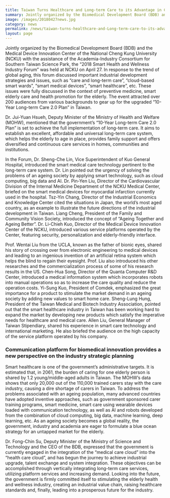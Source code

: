 ```yaml
---
title: Taiwan Turns Healthcare and Long-term Care to its Advantage in Creating a Brighter Future of Smart Health and Wellness
summary: Jointly organized by the Biomedical Development Board (BDB) and the Medical Device Innovation Center of the National Cheng Kung University (NCKU) with the assistance of the Academia-Industry Consortium for Southern Taiwan Science Park
image: /images/20180427news.jpg
category: news
permalink: /news/taiwan-turns-healthcare-and-Long-term-care-to-its-advantage-in-creating-a-brighter-future-of-smart-health-and-wellness/
layout: page
---
```


Jointly organized by the Biomedical Development Board (BDB) and the Medical Device Innovation Center of the National Cheng Kung University (NCKU) with the assistance of the Academia-Industry Consortium for Southern Taiwan Science Park, the “2018 Smart Health and Wellness Industry Forum” was held at NCKU on April 27.  In response to the trend of global aging, this forum discussed important industrial development strategies and issues, such as “care and long-term care”, “cloud-based smart wards”, “smart medical devices”, “smart healthcare”, etc.  These issues were fully discussed in the context of preventive medicine, smart elderly care and health promotion for the elderly. The event attracted over 200 audiences from various backgrounds to gear up for the upgraded “10-Year Long-term Care 2.0 Plan” in Taiwan.

Dr. Jui-Yuan Hsueh, Deputy Minister of the Ministry of Health and Welfare (MOHW), mentioned that the government’s “10-Year Long-term Care 2.0 Plan” is set to achieve the full implementation of long-term care.  It aims to establish an excellent, affordable and universal long-term care system, which helps the elderly to age in place, provides family support and offers diversified and continuous care services in homes, communities and institutions.

In the Forum, Dr. Sheng-Che Lin, Vice Superintendent of Kuo General Hospital, introduced the smart medical care technology pertinent to the long-term care system.  Dr. Lin pointed out the urgency of solving the problems of an ageing society by applying smart technology, such as cloud computing, big data and AI. Dr. Pin-Yen Liu, Director of the Cardiovascular Division of the Internal Medicine Department of the NCKU Medical Center, briefed on the smart medical devices for myocardial infarction currently used in the hospital.  Tsz-Yin Chang, Director of the Industrial Economics and Knowledge Center cited the situations in Japan, the world’s most aged country, as an example to illustrate the future directions of the industrial development in Taiwan.  Liang Cheng, President of the Family and Community Vision Society, introduced the concept of “Ageing Together and Ageing Better”.  Dr. Li-Chieh Kuo, Director of the Medical Device Innovation Center of the NCKU, introduced various service platforms operated by the Center, featuring security, personalization and elderly-friendly interface.

Prof. Wentai Liu from the UCLA, known as the father of bionic eyes, shared his story of crossing over from electronic engineering to medical devices and leading to an ingenious invention of an artificial retina system which helps the blind to regain their eyesight.  Prof. Liu also introduced his other researches and the commercialization process of some of his research results in the US.  Chen-Hua Song, Director of the Quanta Computer R&D Center, introduced a medical information system which incorporates robots into manual operations so as to increase the care quality and reduce the operation costs. Yi-Sung Kuo, President of Comdek, emphasized the great importance for a product to stimulate the market demand in an ageing society by adding new values to smart home care.  Sheng-Lung Hung, President of the Taiwan Medical and Biotech Industry Association, pointed out that the smart healthcare industry in Taiwan has been working hard to expand the market by developing new products which satisfy the imperative needs for healthcare and medical care. Allen Liu, General Manager of Taiwan Stipendiary, shared his experience in smart care technology and international marketing. He also briefed the audience on the high capacity of the service platform operated by his company.

### Communication platform for biomedical innovation provides a new perspective on the industry strategic planning
Smart healthcare is one of the government’s administrative targets.  It is estimated that, in 2061, the burden of caring for one elderly person is shared by 1.2 young/middle-aged adults in Taiwan. The MOHW’s data shows that only 20,000 out of the 110,000 trained carers stay with the care industry, causing a dire shortage of carers in Taiwan. To address the problems associated with an ageing population, many advanced countries have adopted inventive approaches, such as government sponsored carer training programs, smart medicine, smart care using wearable devices loaded with communication technology, as well as AI and robots developed from the combination of cloud computing, big data, machine learning, deep learning, etc. As an ageing society becomes a global reality, the government, industry and academia are eager to formulate a blue ocean strategy for an untapped market for the elderly.

Dr. Fong-Chin Su, Deputy Minister of the Ministry of Science and Technology and the CEO of the BDB, expressed that the government is currently engaged in the integration of the “medical care cloud” into the “health care cloud”, and has begun the journey to achieve industrial upgrade, talent exchange and system integration.  These objectives can be accomplished through vertically integrating long-term care services, utilizing platform services and increasing demand.  Looking into the future, the government is firmly committed itself to stimulating the elderly health and wellness industry, creating an industrial value chain, raising healthcare standards and, finally, leading into a prosperous future for the industry.
